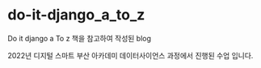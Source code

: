 # do-it-django_a_to_z
Do it django a To z 책을 참고하여 작성된 blog

2022년 디지털 스마트 부산 아카데미 데이터사이언스 과정에서 진행된 수업 입니다.
